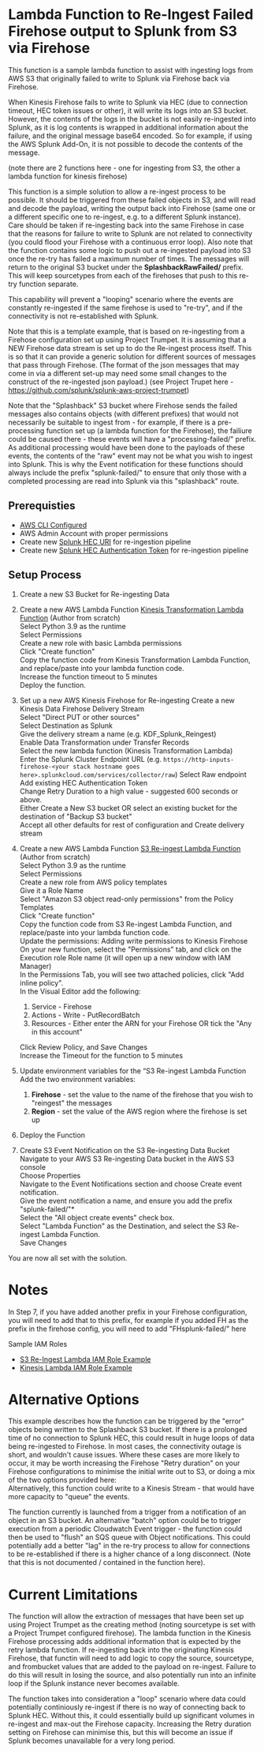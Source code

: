 # Lambda Function to Re-Ingest Failed Firehose output to Splunk from S3 via Firehose

This function is a sample lambda function to assist with ingesting logs from AWS S3 that originally failed to write to Splunk via Firehose back via Firehose.

When Kinesis Firehose fails to write to Splunk via HEC (due to connection timeout, HEC token issues or other), it will write its logs into an S3 bucket. However, the contents of the logs in the bucket is not easily re-ingested into Splunk, as it is log contents is wrapped in additional information about the failure, and the original message base64 encoded. So for example, if using the AWS Splunk Add-On, it is not possible to decode the contents of the message.

(note there are 2 functions here - one for ingesting from S3, the other a lambda function for kinesis firehose)

This function is a simple solution to allow a re-ingest process to be possible. It should be triggered from these failed objects in S3, and will read and decode the payload, writing the output back into Firehose (same one or a different specific one to re-ingest, e.g. to a different Splunk instance). Care should be taken if re-ingesting back into the same Firehose in case that the reasons for failure to write to Splunk are not related to connectivity (you could flood your Firehose with a continuous error loop).
Also note that the function contains some logic to push out a re-ingested payload into S3 once the re-try has failed a maximum number of times. The messages will return to the original S3 bucket under the **SplashbackRawFailed/** prefix. This will keep sourcetypes from each of the firehoses that push to this re-try function separate.

This capability will prevent a "looping" scenario where the events are constantly re-ingested if the same firehose is used to "re-try", and if the connectivity is not re-established with Splunk. 

Note that this is a template example, that is based on re-ingesting from a Firehose configuration set up using Project Trumpet. It is assuming that a NEW Firehose data stream is set up to do the Re-ingest process itself. This is so that it can provide a generic solution for different sources of messages that pass through Firehose. (The format of the json messages that may come in via a different set-up may need some small changes to the construct of the re-ingested json payload.)
(see Project Trupet here - https://github.com/splunk/splunk-aws-project-trumpet)

Note that the "Splashback" S3 bucket where Firehose sends the failed messages also contains objects (with different prefixes) that would not necessarily be suitable to ingest from - for example, if there is a pre-processing function set up (a lambda function for the Firehose), the failiure could be caused there - these events will have a "processing-failed/" prefix. As additional processing would have been done to the payloads of these events, the contents of the "raw" event may not be what you wish to ingest into Splunk. This is why the Event notification for these functions should always include the prefix "splunk-failed/" to ensure that only those with a completed processing are read into Splunk via this "splashback" route.

## Prerequisties
- [AWS CLI Configured](https://docs.aws.amazon.com/cli/latest/userguide/getting-started-install.html)
- AWS Admin Account with proper permissions
- Create new [Splunk HEC URI](https://docs.splunk.com/Documentation/SplunkCloud/9.0.2208/Data/UsetheHTTPEventCollector#Send_data_to_HTTP_Event_Collector_on_Splunk_Cloud_Platform) for re-ingestion pipeline
- Create new [Splunk HEC Authentication Token](https://docs.splunk.com/Documentation/Splunk/9.0.1/Data/UsetheHTTPEventCollector#Configure_HTTP_Event_Collector_on_Splunk_Cloud_Platform) for re-ingestion pipeline

## Setup Process

1. Create a new S3 Bucket for Re-ingesting Data

2. Create a new AWS Lambda Function [Kinesis Transformation Lambda Function](https://github.com/animetauren/aws-splunk-firehose-error-reingest/blob/main/firehose-reingest/kinesis_lambda_function.py)
    (Author from scratch)  
    Select Python 3.9 as the runtime  
    Select Permissions  
    Create a new role with basic Lambda permissions  
    Click "Create function"  
    Copy the function code from Kinesis Transformation Lambda Function, and replace/paste into your lambda function code.  
    Increase the function timeout to 5 minutes  
    Deploy the function.  

3. Set up a new AWS Kinesis Firehose for Re-ingesting
    Create a new Kinesis Data Firehose Delivery Stream  
    Select "Direct PUT or other sources"  
    Select Destination as Splunk  
    Give the delivery stream a name (e.g. KDF_Splunk_Reingest)  
    Enable Data Transformation under Transfer Records  
    Select the new lambda function (Kinesis Transformation Lambda)  
    Enter the Splunk Cluster Endpoint URL (e.g. ``https://http-inputs-firehose-<your stack hostname goes here>.splunkcloud.com/services/collector/raw``)
    Select Raw endpoint  
    Add existing HEC Authentication Token  
    Change Retry Duration to a high value - suggested 600 seconds or above.  
    Either Create a New S3 bucket OR select an existing bucket for the destination of "Backup S3 bucket"  
    Accept all other defaults for rest of configuration and Create delivery stream  

4. Create a new AWS Lambda Function [S3 Re-ingest Lambda Function](https://github.com/animetauren/aws-splunk-firehose-error-reingest/blob/main/firehose-reingest/lambda_function.py)
    (Author from scratch)  
    Select Python 3.9 as the runtime  
    Select Permissions  
    Create a new role from AWS policy templates  
    Give it a Role Name  
    Select "Amazon S3 object read-only permissions" from the Policy Templates  
    Click "Create function"  
    Copy the function code from S3 Re-ingest Lambda Function, and replace/paste into your lambda function code.  
    Update the permissions: Adding write permissions to Kinesis Firehose  
    On your new function, select the "Permissions" tab, and click on the Execution role Role name (it will open up a new window with IAM Manager)  
    In the Permissions Tab, you will see two attached policies, click "Add inline policy".  
    In the Visual Editor add the following:  
      1. Service - Firehose  
      2. Actions - Write - PutRecordBatch  
      3. Resources - Either enter the ARN for your Firehose OR tick the "Any in this account"  
 
    Click Review Policy, and Save Changes  
    Increase the Timeout for the function to 5 minutes  

5. Update environment variables for the “S3 Re-ingest Lambda Function
    Add the two environment variables:
      1. **Firehose** - set the value to the name of the firehose that you wish to "reingest" the messages
      2. **Region** - set the value of the AWS region where the firehose is set up

6. Deploy the Function


7. Create S3 Event Notification on the S3 Re-ingesting Data Bucket  
    Navigate to your AWS S3 Re-ingesting Data bucket in the AWS S3 console  
    Choose Properties  
    Navigate to the Event Notifications section and choose Create event notification.  
    Give the event notification a name, and ensure you add the prefix "splunk-failed/"*   
    Select the "All object create events" check box.  
    Select "Lambda Function" as the Destination, and select the S3 Re-ingest Lambda Function.  
    Save Changes

You are now all set with the solution.

# Notes
In Step 7, if you have added another prefix in your Firehose configuration, you will need to add that to this prefix, for example if you added FH as the prefix in the firehose config, you will need to add "FHsplunk-failed/" here  
  
Sample IAM Roles

- [S3 Re-Ingest Lambda IAM Role Example](https://github.com/animetauren/aws-splunk-firehose-error-reingest/blob/main/S3ReingestLambdaIAMRole)  
- [Kinesis Lambda IAM Role Example](https://github.com/animetauren/aws-splunk-firehose-error-reingest/blob/main/KinesisTransformationLambdaIAMRole.json)  

# Alternative Options

This example describes how the function can be triggered by the "error" objects being written to the Splashback S3 bucket. If there is a prolonged time of no connection to Splunk HEC, this could result in huge loops of data being re-ingested to Firehose. In most cases, the connectivity outage is short, and wouldn't cause issues. Where these cases are more likely to occur, it may be worth increasing the Firehose "Retry duration" on your Firehose configurations to minimise the initial write out to S3, or doing a mix of the two options provided here: <br>
Alternatively, this function could write to a Kinesis Stream - that would have more capacity to "queue" the events.

The function currently is launched from a trigger from a notification of an object in an S3 bucket. An alternative "batch" option could be to trigger execution from a periodic Cloudwatch Event trigger - the function could then be used to "flush" an SQS queue with Object notifications. This could potentially add a better "lag" in the re-try process to allow for connections to be re-established if there is a higher chance of a long disconnect. (Note that this is not documented / contained in the function here).

# Current Limitations

The function will allow the extraction of messages that have been set up using Project Trumpet as the creating method (noting sourcetype is set with a Project Trumpet configured firehose). The lambda function in the Kinesis Firehose processing adds additional information that is expected by the retry lambda function. If re-ingesting back into the originating Kinesis Firehose, that functin will need to add logic to copy the source, sourcetype, and frombucket values that are added to the payload on re-ingest. Failure to do this will result in losing the source, and also potentially run into an infinite loop if the Splunk instance never becomes available.

The function takes into consideration a "loop" scenario where data could potentially continiously re-ingest if there is no way of connecting back to Splunk HEC. Without this, it could essentially build up significant volumes in re-ingest and max-out the Firehose capacity. Increasing the Retry duration setting on Firehose can minimise this, but this will become an issue if Splunk becomes unavailable for a very long period. 
